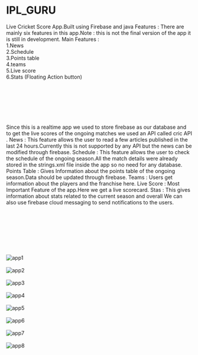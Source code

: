 # IPL_GURU
Live Cricket Score App.Built using Firebase and java
Features :
There are mainly six features in this app.Note : this is not the final version of the app it is
still in development.
Main Features :<br>
1.News<br>
2.Schedule<br>
3.Points table<br>
4.teams<br>
5.Live score <br>
6.Stats (Floating Action button)<br><br><br><br><br><br><br><br>
Since this is a realtime app we used to store firebase as our database and to get the
live scores of the ongoing matches we used an API called cric API .
News : This feature allows the user to read a few articles published in the last 24
hours.Currently this is not supported by any API but the news can be modified through
firebase.
Schedule : This feature allows the user to check the schedule of the ongoing
season.All the match details were already stored in the strings.xml file inside the app so
no need for any database.
Points Table : Gives Information about the points table of the ongoing season.Data
should be updated through firebase.
Teams : Users get information about the players and the franchise here.
Live Score : Most Important Feature of the app.Here we get a live scorecard.
Stas : This gives information about stats related to the current season and overall
We can also use firebase cloud messaging to send notifications to the users.<br><br><br><br><br><br><br><br>

![app1](https://user-images.githubusercontent.com/51458421/130397773-3c08c9c9-5536-409f-a6ae-c04f978d58e4.PNG)<br><br>
![app2](https://user-images.githubusercontent.com/51458421/130397785-44a5a2e6-996f-4842-8b00-97454ba5a10b.PNG)<br><br>
![app3](https://user-images.githubusercontent.com/51458421/130397790-fb9bdb5d-4c18-4a85-88ee-af234fb85be7.PNG)<br><br>
![app4](https://user-images.githubusercontent.com/51458421/130397796-a45eefca-a1e5-461a-8959-dc78fb029206.PNG)<br><br>
![app5](https://user-images.githubusercontent.com/51458421/130397801-1c29b379-e0a5-4480-9ac2-f9547492a58d.PNG)<br><br>
![app6](https://user-images.githubusercontent.com/51458421/130397808-04f142a7-3071-455d-a60c-14228820b40c.PNG)<br><br>
![app7](https://user-images.githubusercontent.com/51458421/130397818-a9931b52-9f38-41e8-827d-24be203644d7.PNG)<br><br>
![app8](https://user-images.githubusercontent.com/51458421/130397823-372cf38d-b821-4f5a-b7eb-b0d627600c1e.PNG)<br><br>



